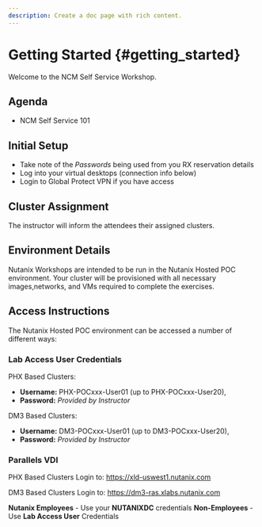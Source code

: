 ```yaml
---
description: Create a doc page with rich content.
---
```

# Getting Started {#getting_started}

Welcome to the NCM Self Service Workshop.


## Agenda

- NCM Self Service 101

## Initial Setup

- Take note of the *Passwords* being used from you RX reservation details
- Log into your virtual desktops (connection info below)
- Login to Global Protect VPN if you have access

## Cluster Assignment

The instructor will inform the attendees their assigned clusters.

## Environment Details

Nutanix Workshops are intended to be run in the Nutanix Hosted POC environment. Your cluster will be provisioned with all necessary images,networks, and VMs required to complete the exercises.

## Access Instructions

The Nutanix Hosted POC environment can be accessed a number of different ways:

### Lab Access User Credentials

PHX Based Clusters: 

- **Username:** PHX-POCxxx-User01 (up to PHX-POCxxx-User20), 
- **Password:** *Provided by Instructor*

DM3 Based Clusters: 

- **Username:** DM3-POCxxx-User01 (up to DM3-POCxxx-User20), 
- **Password:** *Provided by Instructor*

### Parallels VDI

PHX Based Clusters Login to: https://xld-uswest1.nutanix.com

DM3 Based Clusters Login to: https://dm3-ras.xlabs.nutanix.com

**Nutanix Employees** - Use your **NUTANIXDC** credentials
**Non-Employees** - Use **Lab Access User** Credentials
